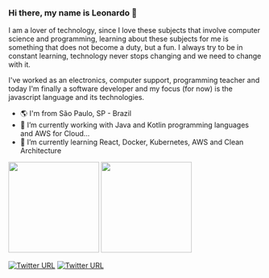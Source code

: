 ### Hi there, my name is Leonardo 👋

I am a lover of technology, since I love these subjects that involve computer science and programming, learning about these subjects for me is something that does not become a duty, but a fun. I always try to be in constant learning, technology never stops changing and we need to change with it.

I've worked as an electronics, computer support, programming teacher and today I'm finally a software developer and my focus (for now) is the javascript language and its technologies.

- 🌎 I'm from São Paulo, SP - Brazil
- 🔭 I’m currently working with Java and Kotlin programming languages and AWS for Cloud...
- 🌱 I’m currently learning React, Docker, Kubernetes, AWS and Clean Architecture

<div>
  <img height="180em"  src="https://github-readme-stats.vercel.app/api?username=oliveirabalsa&show_icons=true&theme=dark"/>
  <img height="180em"  src="https://github-readme-stats.vercel.app/api/top-langs/?username=oliveirabalsa&layout=compact&hide=shell&theme=dark"/>
</div>

[![Twitter URL](https://img.shields.io/twitter/url?color=%230077B5&label=linkedin&logo=linkedin&style=for-the-badge&url=https://www.linkedin.com/in/leonardo-balsalobre/)](https://www.linkedin.com/in/leonardo-balsalobre/) 
[![Twitter URL](https://img.shields.io/twitter/url?color=red&label=Website&logo=github&style=for-the-badge&url=https://oliveirabalsa.github.io/my-portfolio/)](https://oliveirabalsa.github.io/my-portfolio/)  


